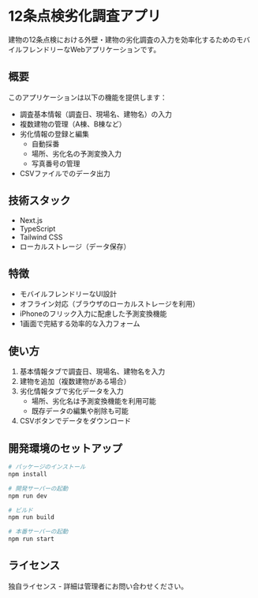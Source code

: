 # 12条点検劣化調査アプリ

建物の12条点検における外壁・建物の劣化調査の入力を効率化するためのモバイルフレンドリーなWebアプリケーションです。

## 概要

このアプリケーションは以下の機能を提供します：

- 調査基本情報（調査日、現場名、建物名）の入力
- 複数建物の管理（A棟、B棟など）
- 劣化情報の登録と編集
  - 自動採番
  - 場所、劣化名の予測変換入力
  - 写真番号の管理
- CSVファイルでのデータ出力

## 技術スタック

- Next.js
- TypeScript
- Tailwind CSS
- ローカルストレージ（データ保存）

## 特徴

- モバイルフレンドリーなUI設計
- オフライン対応（ブラウザのローカルストレージを利用）
- iPhoneのフリック入力に配慮した予測変換機能
- 1画面で完結する効率的な入力フォーム

## 使い方

1. 基本情報タブで調査日、現場名、建物名を入力
2. 建物を追加（複数建物がある場合）
3. 劣化情報タブで劣化データを入力
   - 場所、劣化名は予測変換機能を利用可能
   - 既存データの編集や削除も可能
4. CSVボタンでデータをダウンロード

## 開発環境のセットアップ

```bash
# パッケージのインストール
npm install

# 開発サーバーの起動
npm run dev

# ビルド
npm run build

# 本番サーバーの起動
npm run start
```

## ライセンス

独自ライセンス - 詳細は管理者にお問い合わせください。 